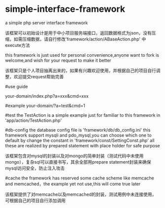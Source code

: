 # simple-interface-framework
a simple php server interface framework

该框架可以初始设计是用于中小项目服务端接口，返回数据格式为json，没有压缩，如需压缩数据，请自行修改'framework/action/ABaseAction.php' 中execute方法

this framework is just used for personal convenience,anyone want to fork is welcome,and wish for your request to make it better

该框架只是个人项目抽离出来的，如果有兴趣欢迎使用，并根据自己的项目自行调整，欢迎提交request帮助完善

#use guide

your-domain/index.php?a=xxx&cmd=xxx

#example
your-domain/?a=test&cmd=1

#test
the TestAction is a simple example just for familiar to this framework in 'app/action/TestAction.php'

#db-config
the database config file is 'framework/db/db_config.ini'
this framework support mysqli and pdo_mysql,you can choose which one to default by change the constant in 'framework/const/SettingConst.php'
all these are realized by prepared statement with place holder for safe purpose

该框架包含对mysql的封装以及对mongo的简单封装（测试代码中未使用mongo），复杂sql可以直接书写，其余全部用prepare statement封装来确保mysql访问安全，防止注入攻击

#cache
the framework has reserved some cache scheme like memcache and memcached，the example yet not use,this will come true later

该框架提供了对memcache以及memcached的封装，测试用例中未连接使用，可根据自己的项目自行添加调用